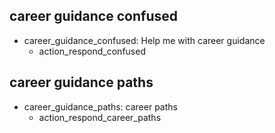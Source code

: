 ## career guidance confused
* career_guidance_confused: Help me with career guidance
  - action_respond_confused

## career guidance paths
* career_guidance_paths: career paths
  - action_respond_career_paths